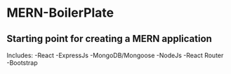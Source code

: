 # MERN-BoilerPlate

## Starting point for creating a MERN application

Includes:
-React
-ExpressJs
-MongoDB/Mongoose
-NodeJs
-React Router
-Bootstrap
